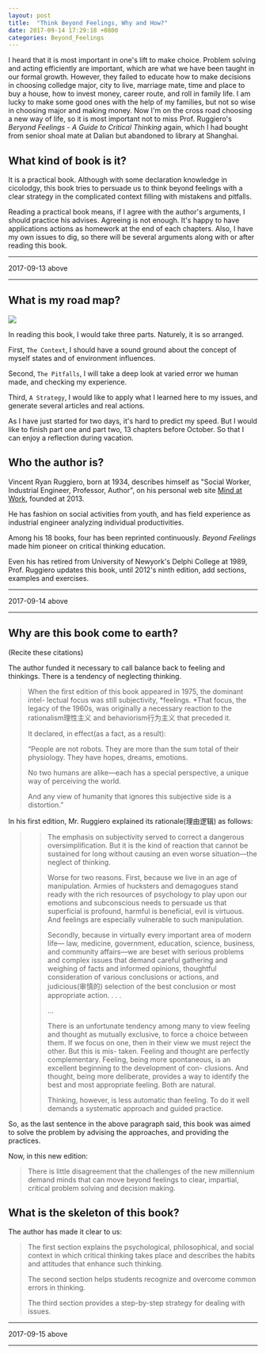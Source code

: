 ```yaml
---
layout: post
title:  "Think Beyond Feelings, Why and How?"
date: 2017-09-14 17:29:18 +0800
categories: Beyond_Feelings
---
```


I heard that it is most important in one's lift to make choice. Problem solving and acting efficiently are important, which are what we have been taught in our formal growth. However, they failed to educate how to make decisions in choosing colledge major, city to live, marriage mate, time and place to buy a house, how to invest money, career route, and roll in family life. I am lucky to make some good ones with the help of my families, but not so wise in choosing major and making money. Now I'm on the cross road choosing a new way of life, so it is most important not to miss Prof. Ruggiero's *Beryond Feelings - A Guide to Critical Thinking* again, which I had bought from senior shoal mate at Dalian but abandoned to library at Shanghai.

## What kind of book is it?

It is a practical book. Although with some declaration knowledge in cicolodgy, this book tries to persuade us to think beyond feelings with a clear strategy in the complicated context filling with mistakens and pitfalls.

Reading a practical book means, if I agree with the author's arguments, I should practice his advises. Agreeing is not enough. It's happy to have applications actions as homework at the end of each chapters. Also, I have my own issues to dig, so there will be several arguments along with or after reading this book.

---

2017-09-13 above

---

## What is my road map?

![](https://ws3.sinaimg.cn/large/006tKfTcgy1fjj703wqosj30t614e0yw.jpg)

In reading this book, I would take three parts. Naturely, it is so arranged. 

First, `The Context`, I should have a sound ground about the concept of myself states and of environment influences.

Second, `The Pitfalls`, I will take a deep look at varied error we human made, and checking my experience.

Third, `A Strategy`, I would like to apply what I learned here to my issues, and generate several articles and real actions.

As I have just started for two days, it's hard to predict my speed. But I would like to finish part one and part  two, 13 chapters before October. So that I can enjoy a reflection during vacation. 

## Who the author is?

Vincent Ryan Ruggiero, born at 1934, describes himself as "Social Worker, Industrial Engineer, Professor, Author", on his personal web site [Mind at Work](https://mind-at-work.com/), founded at 2013.

He has fashion on social activities from youth, and has field experience as industrial engineer analyzing individual productivities.

Among his 18 books, four has been reprinted continuously. *Beyond Feelings* made him pioneer on critical thinking education. 

Even his has retired from University of Newyork's Delphi College at 1989, Prof. Ruggiero updates this book, until 2012's ninth edition, add sections, examples and exercises. 

---

2017-09-14 above

---

## Why are this book come to earth?

(Recite these citations)

The author funded it necessary to call balance back to feeling and thinkings. There is a tendency of neglecting thinking.

> When the first edition of this book appeared in 1975, the dominant intel- lectual focus was still subjectivity, *feelings. *That focus, the legacy of the 1960s, was originally a necessary reaction to the rationalism理性主义 and behaviorism行为主义 that preceded it. 
>
> It declared, in effect(as a fact, as a result): 
>
> “People are not robots. They are more than the sum total of their physiology. They have hopes, dreams, emotions. 
>
> No two humans are alike—each has a special perspective, a unique way of perceiving the world. 
>
> And any view of humanity that ignores this subjective side is a distortion.” 

In his first edition, Mr. Ruggiero explained its rationale(理由逻辑) as follows:

> > The emphasis on subjectivity served to correct a dangerous oversimplification. But it is the kind of reaction that cannot be sustained for long without causing an even worse situation—the neglect of thinking. 
> >
> > Worse for two reasons. First, because we live in an age of manipulation. Armies of hucksters and demagogues stand ready with the rich resources of psychology to play upon our emotions and subconscious needs to persuade us that superficial is profound, harmful is beneficial, evil is virtuous. And feelings are especially vulnerable to such manipulation.
> >
> > Secondly, because in virtually every important area of modern life— law, medicine, government, education, science, business, and community affairs—we are beset with serious problems and complex issues that demand careful gathering and weighing of facts and informed opinions, thoughtful consideration of various conclusions or actions, and judicious(审慎的) selection of the best conclusion or most appropriate action. . . .
> >
> > ...
> >
> > There is an unfortunate tendency among many to view feeling and thought as mutually exclusive, to force a choice between them. If we focus on one, then in their view we must reject the other. But this is mis- taken. Feeling and thought are perfectly complementary. Feeling, being more spontaneous, is an excellent beginning to the development of con- clusions. And thought, being more deliberate, provides a way to identify the best and most appropriate feeling. Both are natural.
> >
> > Thinking, however, is less automatic than feeling. To do it well demands a systematic approach and guided practice.

So, as the last sentence in the above paragraph said, this book was aimed to solve the problem by advising the approaches, and providing the practices.

Now, in this new edition:

> There is little disagreement that the challenges of the new millennium demand minds that can move beyond feelings to clear, impartial, critical problem solving and decision making.

## What is the skeleton of this book?

The author has made it clear to us:

>  The first section explains the psychological, philosophical, and social context in which critical thinking takes place and describes the habits and attitudes that enhance such thinking. 
>
> The second section helps students recognize and overcome common errors in thinking. 
>
> The third section provides a step-by-step strategy for dealing with issues.

---

2017-09-15 above

---

